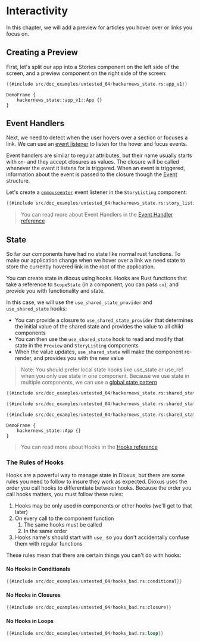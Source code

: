 # Interactivity

In this chapter, we will add a preview for articles you hover over or links you focus on.

## Creating a Preview

First, let's split our app into a Stories component on the left side of the screen, and a preview component on the right side of the screen:

```rust
{{#include src/doc_examples/untested_04/hackernews_state.rs:app_v1}}
```

```inject-dioxus
DemoFrame {
    hackernews_state::app_v1::App {}
}
```

## Event Handlers

Next, we need to detect when the user hovers over a section or focuses a link. We can use an [event listener](../reference/event_handlers.md) to listen for the hover and focus events.

Event handlers are similar to regular attributes, but their name usually starts with `on`- and they accept closures as values. The closure will be called whenever the event it listens for is triggered. When an event is triggered, information about the event is passed to the closure though the [Event](https://docs.rs/dioxus/latest/dioxus/prelude/struct.Event.html) structure.

Let's create a [`onmouseenter`](https://docs.rs/dioxus/latest/dioxus/events/fn.onmouseenter.html) event listener in the `StoryListing` component:

```rust
{{#include src/doc_examples/untested_04/hackernews_state.rs:story_listing_listener}}
```

> You can read more about Event Handlers in the [Event Handler reference](../reference/event_handlers.md)

## State

So far our components have had no state like normal rust functions. To make our application change when we hover over a link we need state to store the currently hovered link in the root of the application.

You can create state in dioxus using hooks. Hooks are Rust functions that take a reference to `ScopeState` (in a component, you can pass `cx`), and provide you with functionality and state.

In this case, we will use the `use_shared_state_provider` and `use_shared_state` hooks:

- You can provide a closure to `use_shared_state_provider` that determines the initial value of the shared state and provides the value to all child components
- You can then use the `use_shared_state` hook to read and modify that state in the `Preview` and `StoryListing` components
- When the value updates, `use_shared_state` will make the component re-render, and provides you with the new value

> Note: You should prefer local state hooks like use_state or use_ref when you only use state in one component. Because we use state in multiple components, we can use a [global state pattern](../reference/context.md)

```rust
{{#include src/doc_examples/untested_04/hackernews_state.rs:shared_state_app}}
```

```rust
{{#include src/doc_examples/untested_04/hackernews_state.rs:shared_state_stories}}
```

```rust
{{#include src/doc_examples/untested_04/hackernews_state.rs:shared_state_preview}}
```

```inject-dioxus
DemoFrame {
    hackernews_state::App {}
}
```

> You can read more about Hooks in the [Hooks reference](../reference/hooks.md)

### The Rules of Hooks

Hooks are a powerful way to manage state in Dioxus, but there are some rules you need to follow to insure they work as expected. Dioxus uses the order you call hooks to differentiate between hooks. Because the order you call hooks matters, you must follow these rules:

1. Hooks may be only used in components or other hooks (we'll get to that later)
2. On every call to the component function
   1. The same hooks must be called
   2. In the same order
3. Hooks name's should start with `use_` so you don't accidentally confuse them with regular functions

These rules mean that there are certain things you can't do with hooks:

#### No Hooks in Conditionals
```rust
{{#include src/doc_examples/untested_04/hooks_bad.rs:conditional}}
```

#### No Hooks in Closures
```rust
{{#include src/doc_examples/untested_04/hooks_bad.rs:closure}}
```

#### No Hooks in Loops
```rust
{{#include src/doc_examples/untested_04/hooks_bad.rs:loop}}
```
